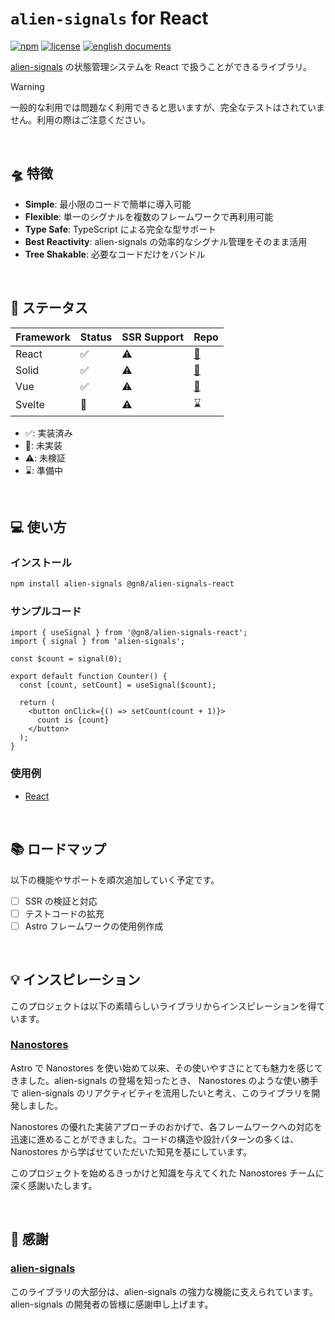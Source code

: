 # `alien-signals` for React

[![npm](https://img.shields.io/npm/v/@gn8/alien-signals-react)](https://www.npmjs.com/package/@gn8/alien-signals-react)
[![license](https://img.shields.io/github/license/gn8-ai/universe-alien-signals)](https://github.com/gn8-ai/universe-alien-signals/blob/main/LICENSE.md)
[![english documents](https://img.shields.io/badge/documents-English-blue)](README.md)

[alien-signals](https://github.com/stackblitz/alien-signals) の状態管理システムを React で扱うことができるライブラリ。

> [!WARNING]
> 一般的な利用では問題なく利用できると思いますが、完全なテストはされていません。利用の際はご注意ください。

<br />

## 🛸 特徴

- **Simple**: 最小限のコードで簡単に導入可能
- **Flexible**: 単一のシグナルを複数のフレームワークで再利用可能
- **Type Safe**: TypeScript による完全な型サポート
- **Best Reactivity**: alien-signals の効率的なシグナル管理をそのまま活用
- **Tree Shakable**: 必要なコードだけをバンドル

<br />

## 🔌 ステータス

| Framework | Status | SSR Support | Repo                         |
| --------- | ------ | ----------- | ---------------------------- |
| React     | ✅     | ⚠️          | [🔗](../alien-signals-react) |
| Solid     | ✅     | ⚠️          | [🔗](../alien-signals-solid) |
| Vue       | ✅     | ⚠️          | [🔗](../alien-signals-vue)   |
| Svelte    | 🛑     | ⚠️          | ⌛️                           |

- ✅: 実装済み
- 🛑: 未実装
- ⚠️: 未検証
- ⌛️: 準備中

<br />

## 💻 使い方

### インストール

```sh
npm install alien-signals @gn8/alien-signals-react
```

### サンプルコード

<!-- prettier-ignore -->
```tsx
import { useSignal } from '@gn8/alien-signals-react';
import { signal } from 'alien-signals';

const $count = signal(0);

export default function Counter() {
  const [count, setCount] = useSignal($count);

  return (
    <button onClick={() => setCount(count + 1)}>
      count is {count}
    </button>
  );
}
```

### 使用例

- [React](../../@examples/react-with-alien-signals)

<br />

## 📚 ロードマップ

以下の機能やサポートを順次追加していく予定です。

- [ ] SSR の検証と対応
- [ ] テストコードの拡充
- [ ] Astro フレームワークの使用例作成

<br />

## 💡 インスピレーション

このプロジェクトは以下の素晴らしいライブラリからインスピレーションを得ています。

### [Nanostores](https://github.com/nanostores/nanostores)

Astro で Nanostores を使い始めて以来、その使いやすさにとても魅力を感じてきました。alien-signals の登場を知ったとき、 Nanostores のような使い勝手で alien-signals のリアクティビティを流用したいと考え、このライブラリを開発しました。

Nanostores の優れた実装アプローチのおかげで、各フレームワークへの対応を迅速に進めることができました。コードの構造や設計パターンの多くは、Nanostores から学ばせていただいた知見を基にしています。

このプロジェクトを始めるきっかけと知識を与えてくれた Nanostores チームに深く感謝いたします。

<br />

## 🎉 感謝

### [alien-signals](https://github.com/stackblitz/alien-signals)

このライブラリの大部分は、alien-signals の強力な機能に支えられています。alien-signals の開発者の皆様に感謝申し上げます。
